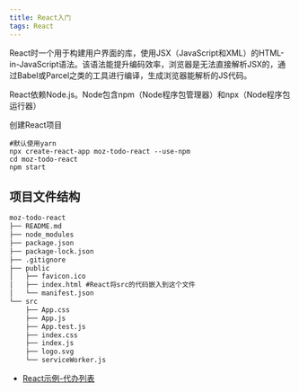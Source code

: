 ```yaml
---
title: React入门
tags: React
---
```


React时一个用于构建用户界面的库，使用JSX（JavaScript和XML）的HTML-in-JavaScript语法。该语法能提升编码效率，浏览器是无法直接解析JSX的，通过Babel或Parcel之类的工具进行编译，生成浏览器能解析的JS代码。

React依赖Node.js。Node包含npm（Node程序包管理器）和npx（Node程序包运行器）

创建React项目

```shell
#默认使用yarn
npx create-react-app moz-todo-react --use-npm
cd moz-todo-react
npm start
```

## 项目文件结构

```xml
moz-todo-react
├── README.md
├── node_modules
├── package.json
├── package-lock.json
├── .gitignore
├── public
│   ├── favicon.ico
│   ├── index.html #React将src的代码嵌入到这个文件
│   └── manifest.json
└── src
    ├── App.css
    ├── App.js
    ├── App.test.js
    ├── index.css
    ├── index.js
    ├── logo.svg
    └── serviceWorker.js
```


- [React示例-代办列表](https://github.com/shjlone/BestPractice_JavaScript/tree/main/moz-todo-react)